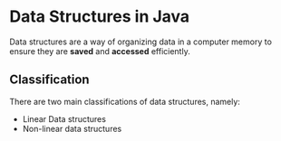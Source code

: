 # Data Structures in Java

Data structures are a way of organizing data in a computer memory to ensure they are **saved** and **accessed** efficiently.

## Classification

There are two main classifications of data structures, namely:

* Linear Data structures
* Non-linear data structures
  
